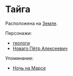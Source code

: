 Тайга
=====

Расположена на [Земле](zemlya.md).

Персонажи:
- [геологи](../persons/geologi.md)
- [Новаго Пётр Алексеевич](../persons/novago_petr_alekseevich.md)

Упоминание:
- [Ночь на Марсе](../literature/noch_na_marse.md)
